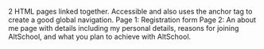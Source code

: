 2 HTML pages linked together. Accessible and also uses the anchor tag to create a good global navigation.
Page 1: Registration form
Page 2: An about me page with details including my personal details, reasons for joining AltSchool, and what you plan to achieve with AltSchool.
